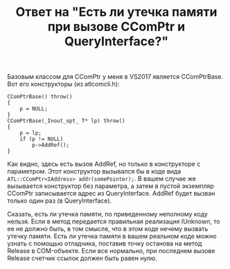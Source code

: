 ﻿---
title: "Ответ на \"Есть ли утечка памяти при вызове CComPtr и QueryInterface?\""
se.owner.user_id: 240512
se.owner.display_name: "MSDN.WhiteKnight"
se.owner.link: "https://ru.stackoverflow.com/users/240512/msdn-whiteknight"
se.answer_id: 1289010
se.question_id: 1283631
se.post_type: answer
se.is_accepted: True
---
<p>Базовым классом для CComPtr у меня в VS2017 является CComPtrBase. Вот его конструкторы (из atlcomcli.h):</p>

<pre><code>CComPtrBase() throw()
{
    p = NULL;
}
CComPtrBase(_Inout_opt_ T* lp) throw()
{
    p = lp;
    if (p != NULL)
        p-&gt;AddRef();
}
</code></pre>
<p>Как видно, здесь есть вызов AddRef, но только в конструкторе с параметром. Этот конструктор вызывался бы в коде вида <code>ATL::CComPtr&lt;IAddress&gt; addr(somePointer);</code>. В вашем случае же вызывается конструктор без параметра, а затем в пустой экземпляр CComPtr записывается адрес из QueryInterface. AddRef будет вызван только один раз (в QueryInterface).</p>
<p>Сказать, есть ли утечка памяти, по приведенному неполному коду нельзя. Если в метод передается правильная реализация IUnknown, то ее не должно быть, в том смысле, что в этом коде нечему вызвать утечку памяти. Есть ли утечка памяти в вашем реальном коде можно узнать с помощью отладчика, поставив точку останова на метод Release в COM-объекте. Если все нормально, при последнем вызове Release счетчик ссылок должен быть равен нулю.</p>
